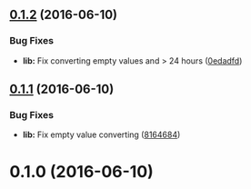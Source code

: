 <a name="0.1.2"></a>
## [0.1.2](https://github.com/vovanr/hour-to-chinese-zodiac/compare/v0.1.1...v0.1.2) (2016-06-10)


### Bug Fixes

* **lib:** Fix converting empty values and > 24 hours ([0edadfd](https://github.com/vovanr/hour-to-chinese-zodiac/commit/0edadfd))



<a name="0.1.1"></a>
## [0.1.1](https://github.com/vovanr/hour-to-chinese-zodiac/compare/v0.1.0...v0.1.1) (2016-06-10)


### Bug Fixes

* **lib:** Fix empty value converting ([8164684](https://github.com/vovanr/hour-to-chinese-zodiac/commit/8164684))



<a name="0.1.0"></a>
# 0.1.0 (2016-06-10)




